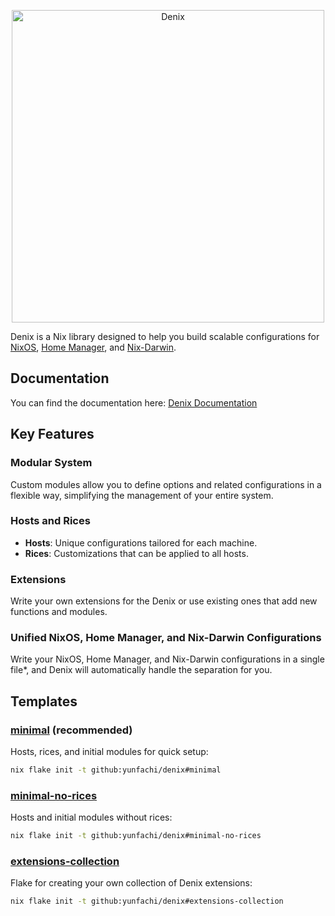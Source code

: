 <p align="center">
  <a href="#">
    <picture>
      <source media="(prefers-color-scheme: light)" srcset="https://raw.githubusercontent.com/yunfachi/denix/master/.github/assets/banner_light.svg">
      <source media="(prefers-color-scheme: dark)" srcset="https://raw.githubusercontent.com/yunfachi/denix/master/.github/assets/banner_dark.svg">
      <img src="https://raw.githubusercontent.com/yunfachi/denix/master/.github/assets/banner_light.svg" width="500px" alt="Denix">
    </picture>
  </a>
</p>

Denix is a Nix library designed to help you build scalable configurations for [NixOS](https://nixos.org/), [Home Manager](https://github.com/nix-community/home-manager), and [Nix-Darwin](https://github.com/nix-darwin/nix-darwin).

## Documentation

You can find the documentation here: [Denix Documentation](https://yunfachi.github.io/denix/getting_started/introduction)

## Key Features

### Modular System
Custom modules allow you to define options and related configurations in a flexible way, simplifying the management of your entire system.

### Hosts and Rices
* **Hosts**: Unique configurations tailored for each machine.
* **Rices**: Customizations that can be applied to all hosts.

### Extensions 
Write your own extensions for the Denix or use existing ones that add new functions and modules.

### Unified NixOS, Home Manager, and Nix-Darwin Configurations
Write your NixOS, Home Manager, and Nix-Darwin configurations in a single file*, and Denix will automatically handle the separation for you.

## Templates

### [minimal](./templates/minimal/) (recommended)
Hosts, rices, and initial modules for quick setup:
```sh
nix flake init -t github:yunfachi/denix#minimal
```

### [minimal-no-rices](./templates/minimal-no-rices/)
Hosts and initial modules without rices:
```sh
nix flake init -t github:yunfachi/denix#minimal-no-rices
```

### [extensions-collection](./templates/extensions-collection/)
Flake for creating your own collection of Denix extensions:
```sh
nix flake init -t github:yunfachi/denix#extensions-collection
```
